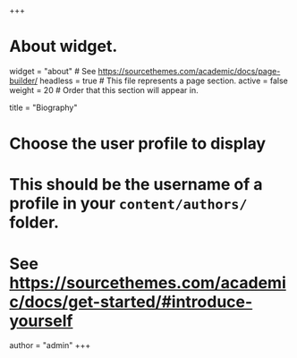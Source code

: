 +++
# About widget.
widget = "about"  # See https://sourcethemes.com/academic/docs/page-builder/
headless = true  # This file represents a page section.
active = false
weight = 20  # Order that this section will appear in.

title = "Biography"

# Choose the user profile to display
# This should be the username of a profile in your `content/authors/` folder.
# See https://sourcethemes.com/academic/docs/get-started/#introduce-yourself
author = "admin"
+++
